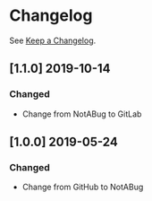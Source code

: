 # Changelog

See [Keep a Changelog](http://keepachangelog.com/).

## [1.1.0] 2019-10-14
### Changed
- Change from NotABug to GitLab 

## [1.0.0] 2019-05-24
### Changed
- Change from GitHub to NotABug
